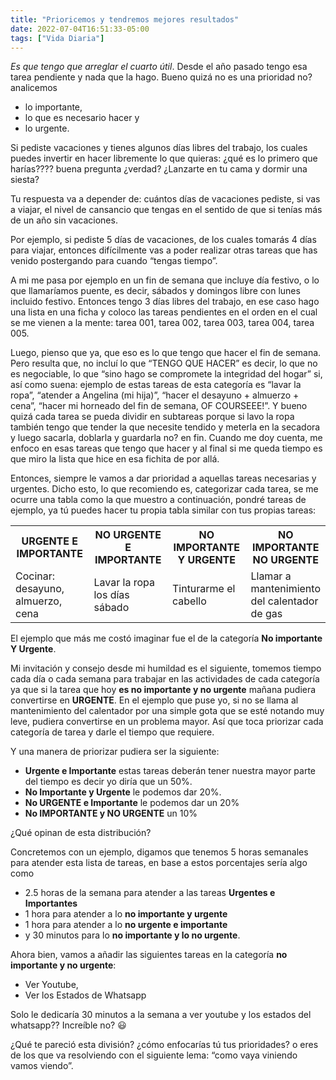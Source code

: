 ```yaml
---
title: "Prioricemos y tendremos mejores resultados"
date: 2022-07-04T16:51:33-05:00
tags: ["Vida Diaria"]
---
```

*Es que tengo que arreglar el cuarto útil*. Desde el año pasado tengo esa tarea pendiente y nada que la hago. Bueno quizá no es una prioridad no? analicemos 
+ lo importante, 
+ lo que es necesario hacer y 
+ lo urgente.

Si pediste vacaciones y tienes algunos días libres del trabajo, los cuales puedes invertir en hacer libremente lo que quieras: ¿qué es lo primero que harías???? buena pregunta ¿verdad? ¿Lanzarte en tu cama y dormir una siesta? 

Tu respuesta va a depender de: cuántos días de vacaciones pediste, si vas a viajar, el nivel de cansancio que tengas en el sentido de que si tenías más de un año sin vacaciones.  

Por ejemplo, si pediste 5 días de vacaciones, de los cuales tomarás 4 días para viajar, entonces difícilmente vas a poder realizar otras tareas que has venido postergando para cuando “tengas tiempo”.

A mi me pasa por ejemplo en un fin de semana que incluye día festivo, o lo que llamaríamos puente, es decir, sábados y domingos libre con lunes incluido festivo. Entonces tengo 3 días libres del trabajo, en ese caso hago una lista en una ficha y coloco las tareas pendientes en el orden en el cual se me vienen a la mente: tarea 001, tarea 002, tarea 003, tarea 004, tarea 005.

Luego, pienso que ya, que eso es lo que tengo que hacer el fin de semana. Pero resulta que, no incluí lo que “TENGO QUE HACER” es decir, lo que no es negociable, lo que “sino hago se compromete la integridad del hogar” si, así como suena: ejemplo de estas tareas de esta categoría es “lavar la ropa”, “atender a Angelina (mi hija)”, “hacer el desayuno + almuerzo + cena”, “hacer mi horneado del fin de semana, OF COURSEEE!”. Y bueno quizá cada tarea se pueda dividir en subtareas porque si lavo la ropa también tengo que tender la que necesite tendido y meterla en la secadora y luego sacarla, doblarla y guardarla no? en fin. Cuando me doy cuenta, me enfoco en esas tareas que tengo que hacer y al final si me queda tiempo es que miro la lista que hice en esa fichita de por allá. 

Entonces, siempre le vamos a dar prioridad a aquellas tareas necesarias y urgentes. Dicho esto, lo que recomiendo es, categorizar cada tarea, se me ocurre una tabla como la que muestro a continuación, pondré tareas de ejemplo, ya tú puedes hacer tu propia tabla similar con tus propias tareas:

<table>
  <tr>
    <th style="width:25%">URGENTE E IMPORTANTE</th>
    <th style="width:25%">NO URGENTE E IMPORTANTE</th>
    <th style="width:25%">NO IMPORTANTE Y URGENTE</th>
    <th style="width:25%">NO IMPORTANTE NO URGENTE</th>
</tr>
  <tr>
    <td>Cocinar: desayuno, almuerzo, cena</td>
    <td>Lavar la ropa los días sábado</td>
    <td>Tinturarme el cabello</td>
    <td>Llamar a mantenimiento del calentador de gas</td>
  </tr>

</table>

El ejemplo que más me costó imaginar fue el de la categoría **No importante Y Urgente**. 

Mi invitación y consejo desde mi humildad es el siguiente, tomemos tiempo cada día o cada semana para trabajar en las actividades de cada categoría ya que si la tarea que hoy **es no importante y no urgente** mañana pudiera convertirse en **URGENTE**. En el ejemplo que puse yo, si no se llama al mantenimiento del calentador por una simple gota que se esté notando muy leve, pudiera convertirse en un problema mayor. Así que toca priorizar cada categoría de tarea y darle el tiempo que requiere. 

Y una manera de priorizar pudiera ser la siguiente: 

- **Urgente e Importante** estas tareas deberán tener nuestra mayor parte del tiempo es decir yo diría que un 50%.
- **No Importante y Urgente** le podemos dar 20%.
- **No URGENTE e Importante** le podemos dar un 20%
- **No IMPORTANTE y NO URGENTE** un 10%

¿Qué opinan de esta distribución?

Concretemos con un ejemplo, digamos que tenemos 5 horas semanales para atender esta lista de tareas, en base a estos porcentajes sería algo como

- 2.5 horas de la semana para atender a las tareas **Urgentes e Importantes**
- 1 hora para atender a lo **no importante y urgente**
- 1 hora para atender a lo **no urgente e importante**
- y 30 minutos para lo **no importante y lo no urgente**.

Ahora bien, vamos a añadir las siguientes tareas en la categoría **no importante y no urgente**: 

- Ver Youtube,
- Ver los Estados de Whatsapp

Solo le dedicaría 30 minutos a la semana a ver youtube y los estados del whatsapp?? Increíble no? 😃

¿Qué te pareció esta división? ¿cómo enfocarías tú tus prioridades? o eres de los que va resolviendo con el siguiente lema: “como vaya viniendo vamos viendo”.
